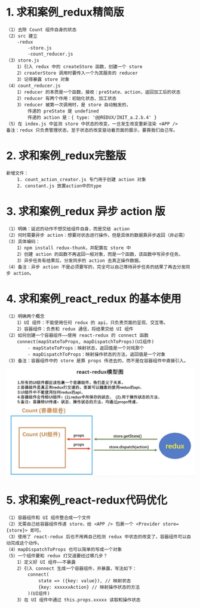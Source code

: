 # 1. 求和案例_redux精简版
    （1）去除 Count 组件自身的状态
    （2）src 建立
        -redux
            -store.js
            -count_reducer.js
    （3）store.js
        1）引入 redux 中的 createStore 函数，创建一个 store
        2）createrStore 调用时要传入一个为其服务的 reducer
        3）记得暴露 store 对象
    （4）count_reducer.js
        1）reducer 的本质是一个函数，接收：preState、action，返回加工后的状态
        2）reducer 有两个作用：初始化状态、加工状态
        3）reducer 被第一次调用时，是 store 自动触发的，
            传递的 preState 是 undefined
            传递的 action 是：{ type: '@@REDUX/INIT_a.2.b.4' }
    （5）在 index.js 中监测 store 中状态的改变，一旦发生改变重新渲染 <APP />
    备注：redux 只负责管理状态，至于状态的改变驱动着页面的展示，要靠我们自己写。   

# 2. 求和案例_redux完整版
    新增文件：
        1. count_action_creator.js 专门用于创建 action 对象
        2. constant.js 放置action中的type

# 3. 求和案例_redux 异步 action 版
    （1）明确：延迟的动作不想交给组件自身，而是交给 action
    （2）何时需要异步 action：想要对状态进行操作，但是具体的数据靠异步返回（非必需）
    （3）具体编码：
        1）npm install redux-thunk，并配置在 store 中
        2）创建 action 的函数不再返回一般对象，而是一个函数，该函数中写异步任务。
        3）异步任务有结果后，分发同步的 action 去真正操作数据。
    （4）备注：异步 action 不是必须要写的，完全可以自己等待异步任务的结果了再去分发同步 action。

# 4. 求和案例_react_redux 的基本使用
    （1）明确两个概念
        1）UI 组件：不能使用任何 redux 的 api，只负责页面的呈现、交互等。
        2）容器组件：负责和 redux 通信，将结果交给 UI 组件
    （2）如何创建一个容器组件——使用 react-redux 的 connect 函数
        connect(mapStateToProps, mapDispatchToProps)(UI组件)
            - mapStateToProps：映射状态，返回值是一个对戏那个
            - mapDispatchToProps：映射操作状态的方法，返回值是一个对象
    （3）备注：容器组件中的 store 是靠 props 传进去的，而不是在容器组件中直接引入。

![react-redux模型图](../redux_test/mdImgs/react-redux.jpg)

# 5. 求和案例_react-redux代码优化
    （1）容器组件和 UI 组件整合成一个文件
    （2）无需自己给容器组件传递 store，给 <APP /> 包裹一个 <Provider store={store}> 即可。
    （3）使用了 react-redux 后也不用再自己检测 redux 中状态的改变了，容器组件可以自动完成这个动作。
    （4）mapDispatchToProps 也可以简单的写成一个对象
    （5）一个组件要和 redux 打交道要经过哪几步？
        1）定义好 UI 组件——不暴露
        2）引入 connect 生成一个容器组件，并暴露，写法如下：
            connect(
                state => ({key: value}), // 映射状态
                {key: xxxxxxAction} // 映射操作状态的方法
            )(UI组件)
        3）在 UI 组件中通过 this.props.xxxxx 读取和操作状态